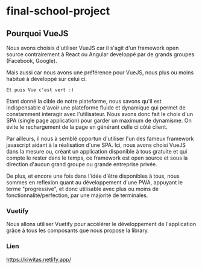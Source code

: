 # final-school-project

## Pourquoi VueJS

Nous avons choisis d'utiliser VueJS car il s'agit d'un framework open source contrairement à React ou Angular developpé par de grands groupes (Facebook, Google).

Mais aussi car nous avons une préférence pour VueJS, nous plus ou moins habitué à développé sur celui ci.

```
Et puis Vue c'est vert :)
```

Etant donné la cible de notre plateforme, nous savons qu'il est indispensable d'avoir une plateforme fluide et dynamique qui permet de constamment interagir avec l'utilisateur. Nous avons donc fait le choix d'un SPA (single page application) pour garder un maximum de dynamisme. On évite le rechargement de la page en générant celle ci côté client.

Par ailleurs, il nous à semblé opportun d'utiliser l'un des fameux framework javascript aidant à la réalisation d'une SPA. Ici, nous avons choisi VueJS dans la mesure ou, créant un application disponible à tous gratuite et qui compte le rester dans le temps, ce framework est open source et sous la direction d'aucun grand groupe ou grande entreprise privée.    

De plus, et encore une fois dans l'idée d'être disponibles à tous, nous sommes en reflexion quant au développement d'une PWA, appuyant le terme "progressive", et donc utilisable avec plus ou moins de fonctionnalité/perfection, par une majorité de terminales.

### Vuetify

Nous allons utiliser Vuetify pour accélérer le développement de l'application grâce à tous les composants que nous propose la library.

### Lien

https://kiwitas.netlify.app/
